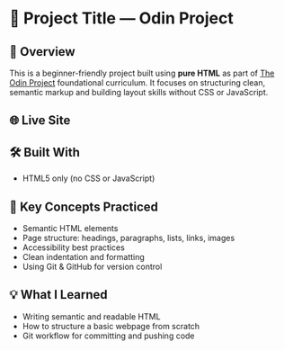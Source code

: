 # 🧱 Project Title — Odin Project

## 📘 Overview

This is a beginner-friendly project built using **pure HTML** as part of [The Odin Project](https://www.theodinproject.com/) foundational curriculum. It focuses on structuring clean, semantic markup and building layout skills without CSS or JavaScript.

## 🌐 Live Site



## 🛠️ Built With

- HTML5 only (no CSS or JavaScript)

## 🎯 Key Concepts Practiced

- Semantic HTML elements  
- Page structure: headings, paragraphs, lists, links, images  
- Accessibility best practices  
- Clean indentation and formatting  
- Using Git & GitHub for version control

## 💡 What I Learned

- Writing semantic and readable HTML  
- How to structure a basic webpage from scratch  
- Git workflow for committing and pushing code

